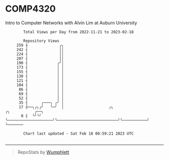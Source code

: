 # COMP4320
Intro to Computer Networks with Alvin Lim at Auburn University

```
        Total Views per Day from 2022-11-21 to 2023-02-18

        Repository Views
     259 ┼              ╭╮
     242 ┤              ││
     224 ┤              ││
     207 ┤              ││
     190 ┤             ╭╯│
     173 ┤             │ │
     155 ┤             │ │
     138 ┤             │ │
     121 ┤             │ │
     104 ┤             │ │
      86 ┤             │ │
      69 ┤             │ │
      52 ┤             │ │
      35 ┤      ╭───╮ ╭╯ │
      17 ┼──╮╭╮╭╯   ╰─╯  │                    ╭╮                           ╭╮           ╭──╮
       0 ┤  ╰╯╰╯         ╰────────────────────╯╰───────────────────────────╯╰───────────╯  ╰───────

        Chart last updated - Sat Feb 18 00:59:21 2023 UTC
        
```

---

> RepoStats by [Wumphlett](https://github.com/Wumphlett)
